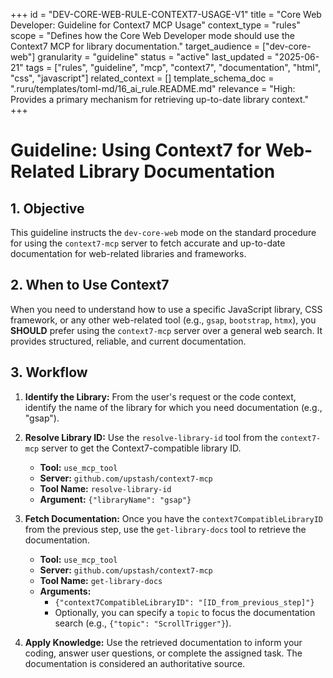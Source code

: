 +++
id = "DEV-CORE-WEB-RULE-CONTEXT7-USAGE-V1"
title = "Core Web Developer: Guideline for Context7 MCP Usage"
context_type = "rules"
scope = "Defines how the Core Web Developer mode should use the Context7 MCP for library documentation."
target_audience = ["dev-core-web"]
granularity = "guideline"
status = "active"
last_updated = "2025-06-21"
tags = ["rules", "guideline", "mcp", "context7", "documentation", "html", "css", "javascript"]
related_context = []
template_schema_doc = ".ruru/templates/toml-md/16_ai_rule.README.md"
relevance = "High: Provides a primary mechanism for retrieving up-to-date library context."
+++

# Guideline: Using Context7 for Web-Related Library Documentation

## 1. Objective
This guideline instructs the `dev-core-web` mode on the standard procedure for using the `context7-mcp` server to fetch accurate and up-to-date documentation for web-related libraries and frameworks.

## 2. When to Use Context7
When you need to understand how to use a specific JavaScript library, CSS framework, or any other web-related tool (e.g., `gsap`, `bootstrap`, `htmx`), you **SHOULD** prefer using the `context7-mcp` server over a general web search. It provides structured, reliable, and current documentation.

## 3. Workflow

1.  **Identify the Library:** From the user's request or the code context, identify the name of the library for which you need documentation (e.g., "gsap").

2.  **Resolve Library ID:** Use the `resolve-library-id` tool from the `context7-mcp` server to get the Context7-compatible library ID.
    *   **Tool:** `use_mcp_tool`
    *   **Server:** `github.com/upstash/context7-mcp`
    *   **Tool Name:** `resolve-library-id`
    *   **Argument:** `{"libraryName": "gsap"}`

3.  **Fetch Documentation:** Once you have the `context7CompatibleLibraryID` from the previous step, use the `get-library-docs` tool to retrieve the documentation.
    *   **Tool:** `use_mcp_tool`
    *   **Server:** `github.com/upstash/context7-mcp`
    *   **Tool Name:** `get-library-docs`
    *   **Arguments:**
        *   `{"context7CompatibleLibraryID": "[ID_from_previous_step]"}`
        *   Optionally, you can specify a `topic` to focus the documentation search (e.g., `{"topic": "ScrollTrigger"}`).

4.  **Apply Knowledge:** Use the retrieved documentation to inform your coding, answer user questions, or complete the assigned task. The documentation is considered an authoritative source.
